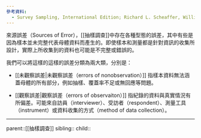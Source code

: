 ```yaml
---
參考資料:
  - Survey Sampling, International Edition; Richard L. Scheaffer, William Mendenhall. III
---
```

來源誤差（Sources of Error），[[抽樣調查]]中存在各種型態的誤差，其中有些是因為樣本並未完整代表母體資料而產生的。即使樣本和測量都是針對資訊的收集所設計，實際上所收集到的資料也可能是不完整或錯誤的。

我們可以將這樣的這樣的誤差分類為兩大類，分別是：
- [[未觀察誤差|未觀察誤差（errors of nonobservation）]]
指樣本資料無法涵蓋母體的所有部分，例如抽樣、覆蓋率不足或無回應等問題。

- [[觀察誤差|觀察誤差（errors of observaiton）]]
指紀錄的資料與真實情況有所偏差。可能來自訪員（interviewer）、受訪者（respondent）、測量工具（instrument）或資料收集的方式（method of data collection）。
- - -
parent::[[抽樣調查]]
sibling::
child::